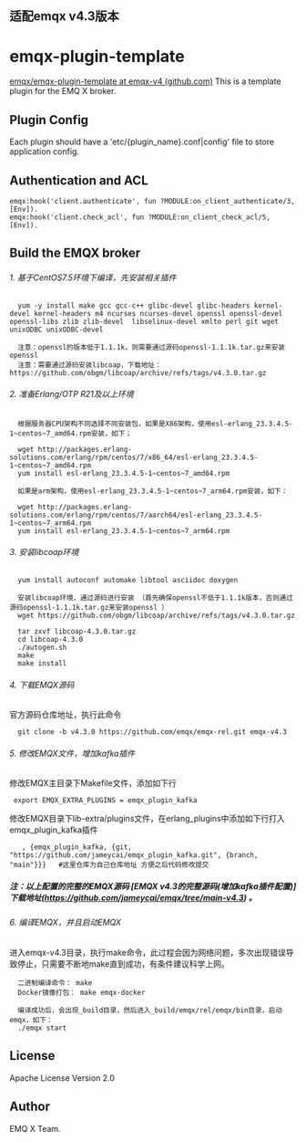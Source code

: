 ## 适配emqx v4.3版本

emqx-plugin-template
====================

[emqx/emqx-plugin-template at emqx-v4 (github.com)](https://github.com/emqx/emqx-plugin-template/tree/emqx-v4) This is a template plugin for the EMQ X broker. 

Plugin Config
-------------

Each plugin should have a 'etc/{plugin_name}.conf|config' file to store application config.

Authentication and ACL
----------------------

```
emqx:hook('client.authenticate', fun ?MODULE:on_client_authenticate/3, [Env]).
emqx:hook('client.check_acl', fun ?MODULE:on_client_check_acl/5, [Env]).
```

Build the EMQX broker
-----------------
###### 1. 基于CentOS7.5环境下编译，先安装相关插件
```
  yum -y install make gcc gcc-c++ glibc-devel glibc-headers kernel-devel kernel-headers m4 ncurses ncurses-devel openssl openssl-devel openssl-libs zlib zlib-devel  libselinux-devel xmlto perl git wget unixODBC unixODBC-devel 
 
  注意：openssl的版本低于1.1.1k，则需要通过源码openssl-1.1.1k.tar.gz来安装openssl
  注意：需要通过源码安装libcoap，下载地址：https://github.com/obgm/libcoap/archive/refs/tags/v4.3.0.tar.gz
```

###### 2. 准备Erlang/OTP R21及以上环境
```
  根据服务器CPU架构不同选择不同安装包，如果是X86架构，使用esl-erlang_23.3.4.5-1~centos~7_amd64.rpm安装，如下；
  
  wget http://packages.erlang-solutions.com/erlang/rpm/centos/7/x86_64/esl-erlang_23.3.4.5-1~centos~7_amd64.rpm
  yum install esl-erlang_23.3.4.5-1~centos~7_amd64.rpm 
  
  如果是arm架构，使用esl-erlang_23.3.4.5-1~centos~7_arm64.rpm安装，如下：
  
  wget http://packages.erlang-solutions.com/erlang/rpm/centos/7/aarch64/esl-erlang_23.3.4.5-1~centos~7_arm64.rpm
  yum install esl-erlang_23.3.4.5-1~centos~7_arm64.rpm 
```

###### 3. 安装libcoap环境
```
  yum install autoconf automake libtool asciidoc doxygen 

  安装libcoap环境，通过源码进行安装 （首先确保openssl不低于1.1.1k版本，否则通过源码openssl-1.1.1k.tar.gz来安装openssl ）
  wget https://github.com/obgm/libcoap/archive/refs/tags/v4.3.0.tar.gz
  
  tar zxvf libcoap-4.3.0.tar.gz
  cd libcoap-4.3.0
  ./autogen.sh
  make
  make install
```


###### 4. 下载EMQX源码

 官方源码仓库地址，执行此命令
```
  git clone -b v4.3.0 https://github.com/emqx/emqx-rel.git emqx-v4.3
```


###### 5. 修改EMQX文件，增加kafka插件

 修改EMQX主目录下Makefile文件，添加如下行
 ```
  export EMQX_EXTRA_PLUGINS = emqx_plugin_kafka
 ```

 修改EMQX目录下lib-extra/plugins文件，在erlang_plugins中添加如下行打入emqx_plugin_kafka插件
```
   , {emqx_plugin_kafka, {git, "https://github.com/jameycai/emqx_plugin_kafka.git", {branch, "main"}}}   #这里仓库为自己仓库地址 方便之后代码修改提交
```
  



##### 注：以上配置的完整的EMQX源码 [EMQX v4.3的完整源码(增加kafka插件配置)] 下载地址(https://github.com/jameycai/emqx/tree/main-v4.3) 。



###### 6. 编译EMQX，并且启动EMQX
进入emqx-v4.3目录，执行make命令，此过程会因为网络问题，多次出现错误导致停止，只需要不断地make直到成功，有条件建议科学上网。
````
  二进制编译命令： make
  Docker镜像打包： make emqx-docker

  编译成功后，会出现_build目录，然后进入_build/emqx/rel/emqx/bin目录，启动emqx，如下：
  ./emqx start  
````


License
-------

Apache License Version 2.0

Author
------

EMQ X Team.

